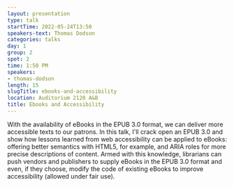 ```yaml
---
layout: presentation
type: talk 
startTime: 2022-05-24T13:50
speakers-text: Thomas Dodson
categories: talks
day: 1
group: 2
spot: 2
time: 1:50 PM
speakers:
- thomas-dodson
length: 15
slugTitle: ebooks-and-accessibility
location: Auditorium 2120 A&B
title: Ebooks and Accessibility
---
```

With the availability of eBooks in the EPUB 3.0 format, we can deliver more accessible texts to our patrons. In this talk, I'll crack open an EPUB 3.0 and show how lessons learned from web accessibility can be applied to eBooks: offering better semantics with HTML5, for example, and ARIA roles for more precise descriptions of content. Armed with this knowledge, librarians can push vendors and publishers to supply eBooks in the EPUB 3.0 format and even, if they choose, modify the code of existing eBooks to improve accessibility (allowed under fair use).